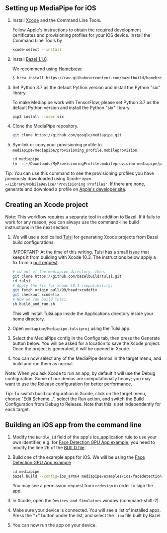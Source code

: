 ## Setting up MediaPipe for iOS

1.  Install [Xcode](https://developer.apple.com/xcode/) and the Command Line
    Tools.

    Follow Apple's instructions to obtain the required development certificates
    and provisioning profiles for your iOS device. Install the Command Line
    Tools by

    ```bash
    xcode-select --install
    ```

2.  Install [Bazel 1.1.0](https://bazel.build/).

    We recommend using [Homebrew](https://brew.sh/):

    ```bash
    $ brew install https://raw.githubusercontent.com/bazelbuild/homebrew-tap/f8a0fa981bcb1784a0d0823e14867b844e94fb3d/Formula/bazel.rb
    ```

3.  Set Python 3.7 as the default Python version and install the Python "six"
    library.

    To make Mediapipe work with TensorFlow, please set Python 3.7 as the default
    Python version and install the Python "six" library.

    ```bash
    pip3 install --user six
    ```

4.  Clone the MediaPipe repository.

    ```bash
    git clone https://github.com/google/mediapipe.git
    ```

5.  Symlink or copy your provisioning profile to
    `mediapipe/mediapipe/provisioning_profile.mobileprovision`.

    ```bash
    cd mediapipe
    ln -s ~/Downloads/MyProvisioningProfile.mobileprovision mediapipe/provisioning_profile.mobileprovision
    ```

Tip: You can use this command to see the provisioning profiles you have
previously downloaded using Xcode: `open ~/Library/MobileDevice/"Provisioning Profiles"`.
If there are none, generate and download a profile on [Apple's developer site](https://developer.apple.com/account/resources/).

## Creating an Xcode project

Note: This workflow requires a separate tool in addition to Bazel. If it fails
to work for any reason, you can always use the command-line build instructions
in the next section.

1.  We will use a tool called [Tulsi](https://tulsi.bazel.build/) for generating Xcode projects from Bazel
    build configurations.

    IMPORTANT: At the time of this writing, Tulsi has a small [issue](https://github.com/bazelbuild/tulsi/issues/98)
    that keeps it from building with Xcode 10.3. The instructions below apply a
    fix from a [pull request](https://github.com/bazelbuild/tulsi/pull/99).

    ```bash
    # cd out of the mediapipe directory, then:
    git clone https://github.com/bazelbuild/tulsi.git
    cd tulsi
    # Apply the fix for Xcode 10.3 compatibility:
    git fetch origin pull/99/head:xcodefix
    git checkout xcodefix
    # Now we can build Tulsi.
    sh build_and_run.sh
    ```

    This will install Tulsi.app inside the Applications directory inside your
    home directory.

2.  Open `mediapipe/Mediapipe.tulsiproj` using the Tulsi app.

3.  Select the MediaPipe config in the Configs tab, then press the Generate
    button below. You will be asked for a location to save the Xcode project.
    Once the project is generated, it will be opened in Xcode.

4.  You can now select any of the MediaPipe demos in the target menu, and build
    and run them as normal.

Note: When you ask Xcode to run an app, by default it will use the Debug
configuration. Some of our demos are computationally heavy; you may want to use
the Release configuration for better performance.

Tip: To switch build configuration in Xcode, click on the target menu, choose
"Edit Scheme...", select the Run action, and switch the Build Configuration from
Debug to Release. Note that this is set independently for each target.

## Building an iOS app from the command line

1.  Modify the `bundle_id` field of the app's ios_application rule to use your own identifier, e.g. for [Face Detection GPU App example](./face_detection_mobile_gpu.md), you need to modify the line 26 of the [BUILD file](https://github.com/google/mediapipe/blob/master/mediapipe/examples/ios/facedetectiongpu/BUILD).

2.  Build one of the example apps for iOS. We will be using the
    [Face Detection GPU App example](./face_detection_mobile_gpu.md)

    ```bash
    cd mediapipe
    bazel build --config=ios_arm64 mediapipe/examples/ios/facedetectiongpu:FaceDetectionGpuApp
    ```

    You may see a permission request from `codesign` in order to sign the app.

3.  In Xcode, open the `Devices and Simulators` window (command-shift-2).

4.  Make sure your device is connected. You will see a list of installed apps.
    Press the "+" button under the list, and select the `.ipa` file built by
    Bazel.

5.  You can now run the app on your device.
